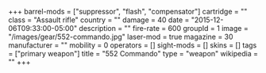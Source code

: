 +++
barrel-mods = ["suppressor", "flash", "compensator"]
cartridge = ""
class = "Assault rifle"
country = ""
damage = 40
date = "2015-12-06T09:33:00-05:00"
description = ""
fire-rate = 600
groupId = 1
image = "/images/gear/552-commando.jpg"
laser-mod = true
magazine = 30
manufacturer = ""
mobility = 0
operators = []
sight-mods = []
skins = []
tags = ["primary weapon"]
title = "552 Commando"
type = "weapon"
wikipedia = ""
+++
